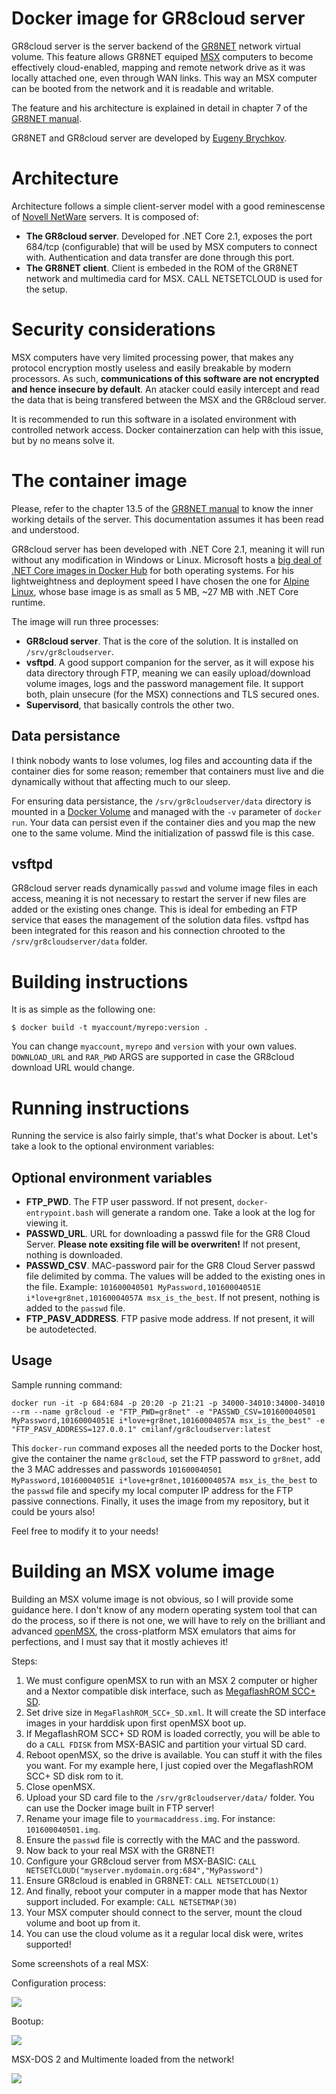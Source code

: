 # Docker image for GR8cloud server
GR8cloud server is the server backend of the [GR8NET](https://www.msx.org/wiki/GR8NET) network virtual volume. This feature allows GR8NET equiped [MSX](https://en.wikipedia.org/wiki/MSX) computers to become effectively cloud-enabled, mapping and remote network drive as it was locally attached one, even through WAN links. This way an MSX computer can be booted from the network and it is readable and writable.

The feature and his architecture is explained in detail in chapter 7 of the [GR8NET manual](http://rs.gr8bit.ru/Documentation/GR8NET-manual.pdf).

GR8NET and GR8cloud server are developed by [Eugeny Brychkov](http://www.gr8bit.ru/).

# Architecture
Architecture follows a simple client-server model with a good reminescense of [Novell NetWare](https://en.wikipedia.org/wiki/NetWare) servers. It is composed of:

  * **The GR8cloud server**. Developed for .NET Core 2.1, exposes the port 684/tcp (configurable) that will be used by MSX computers to connect with. Authentication and data transfer are done through this port.
  * **The GR8NET client**. Client is embeded in the ROM of the GR8NET network and multimedia card for MSX. CALL NETSETCLOUD is used for the setup.

# Security considerations
MSX computers have very limited processing power, that makes any protocol encryption mostly useless and easily breakable by modern processors. As such, **communications of this software are not encrypted and hence insecure by default**. An atacker could easily intercept and read the data that is being transfered between the MSX and the GR8cloud server.

It is recommended to run this software in a isolated environment with controlled network access. Docker containerzation can help with this issue, but by no means solve it.

# The container image
Please, refer to the chapter 13.5 of the [GR8NET manual](http://rs.gr8bit.ru/Documentation/GR8NET-manual.pdf) to know the inner working details of the server. This documentation assumes it has been read and understood.

GR8cloud server has been developed with .NET Core 2.1, meaning it will run without any modification in Windows or Linux. Microsoft hosts a [big deal of .NET Core images in Docker Hub](https://hub.docker.com/r/microsoft/dotnet/) for both operating systems. For his lightweightness and deployment speed I have chosen the one for [Alpine Linux](https://alpinelinux.org/), whose base image is as small as 5 MB, ~27 MB with .NET Core runtime.

The image will run three processes:
  * **GR8cloud server**. That is the core of the solution. It is installed on `/srv/gr8cloudserver`.
  * **vsftpd**. A good support companion for the server, as it will expose his data directory through FTP, meaning we can easily upload/download volume images, logs and the password management file. It support both, plain unsecure (for the MSX) connections and TLS secured ones.
  * **Supervisord**, that basically controls the other two.

## Data persistance
I think nobody wants to lose volumes, log files and accounting data if the container dies for some reason; remember that containers must live and die dynamically without that affecting much to our sleep.

For ensuring data persistance, the `/srv/gr8cloudserver/data` directory is mounted in a [Docker Volume](https://docs.docker.com/storage/volumes/) and managed with the `-v` parameter of `docker run`. Your data can persist even if the container dies and you map the new one to the same volume. Mind the initialization of passwd file is this case.

## vsftpd
GR8cloud server reads dynamically `passwd` and volume image files in each access, meaning it is not necessary to restart the server if new files are added or the existing ones change. This is ideal for embeding an FTP service that eases the management of the solution data files. vsftpd has been integrated for this reason and his connection chrooted to the `/srv/gr8cloudserver/data` folder.

# Building instructions
It is as simple as the following one:
```
$ docker build -t myaccount/myrepo:version .
```
You can change `myaccount`, `myrepo` and `version` with your own values. `DOWNLOAD_URL` and `RAR_PWD` ARGS are supported in case the GR8cloud download URL would change.

# Running instructions
Running the service is also fairly simple, that's what Docker is about. Let's take a look to the optional environment variables:

## Optional environment variables
  * **FTP_PWD**. The FTP user password. If not present, `docker-entrypoint.bash` will generate a random one. Take a look at the log for viewing it.
  * **PASSWD_URL**. URL for downloading a passwd file for the GR8 Cloud Server. **Please note exsiting file will be overwriten!** If not present, nothing is downloaded.
  * **PASSWD_CSV**. MAC-password pair for the GR8 Cloud Server passwd file delimited by comma. The values will be added to the existing ones in the file. Example: `101600040501 MyPassword,10160004051E i*love+gr8net,10160004057A msx_is_the_best`. If not present, nothing is added to the `passwd` file.
  * **FTP_PASV_ADDRESS**. FTP pasive mode address. If not present, it will be autodetected.

## Usage
Sample running command:
```
docker run -it -p 684:684 -p 20:20 -p 21:21 -p 34000-34010:34000-34010 --rm --name gr8cloud -e "FTP_PWD=gr8net" -e "PASSWD_CSV=101600040501 MyPassword,10160004051E i*love+gr8net,10160004057A msx_is_the_best" -e "FTP_PASV_ADDRESS=127.0.0.1" cmilanf/gr8cloudserver:latest
```
This `docker-run` command exposes all the needed ports to the Docker host, give the container the name `gr8cloud`, set the FTP password to `gr8net`, add the 3 MAC addresses and passwords `101600040501 MyPassword,10160004051E i*love+gr8net,10160004057A msx_is_the_best` to the `passwd` file and specify my local computer IP address for the FTP passive connections. Finally, it uses the image from my repository, but it could be yours also!

Feel free to modify it to your needs!

# Building an MSX volume image
Building an MSX volume image is not obvious, so I will provide some guidance here. I don't know of any modern operating system tool that can do the process, so if there is not one, we will have to rely on the brilliant and advanced [openMSX](https://openmsx.org/), the cross-platform MSX emulators that aims for perfections, and I must say that it mostly achieves it!

Steps:

  1. We must configure openMSX to run with an MSX 2 computer or higher and a Nextor compatible disk interface, such as [MegaflashROM SCC+ SD](https://openmsx.org/manual/user.html#sd).
  2. Set drive size in `MegaFlashROM_SCC+_SD.xml`. It will create the SD interface images in your harddisk upon first openMSX boot up.
  3. If MegaflashROM SCC+ SD ROM is loaded correctly, you will be able to do a `CALL FDISK` from MSX-BASIC and partition your virtual SD card.
  4. Reboot openMSX, so the drive is available. You can stuff it with the files you want. For my example here, I just copied over the MegaflashROM SCC+ SD disk rom to it.
  5. Close openMSX.
  6. Upload your SD card file to the `/srv/gr8cloudserver/data/` folder. You can use the Docker image built in FTP server!
  7. Rename your image file to `yourmacaddress.img`. For instance: `101600040501.img`.
  8. Ensure the `passwd` file is correctly with the MAC and the password.
  9. Now back to your real MSX with the GR8NET!
  10. Configure your GR8cloud server from MSX-BASIC: `CALL NETSETCLOUD("myserver.mydomain.org:684","MyPassword")`
  11. Ensure GR8cloud is enabled in GR8NET: `CALL NETSETCLOUD(1)`
  12. And finally, reboot your computer in a mapper mode that has Nextor support included. For example: `CALL NETSETMAP(30)`
  13. Your MSX computer should connect to the server, mount the cloud volume and boot up from it.
  14. You can use the cloud volume as it a regular local disk were, writes supported!

Some screenshots of a real MSX:

Configuration process:

![](https://github.com/cmilanf/docker-gr8cloudserver/raw/master/screenshots/msx_config.png)

Bootup:

![](https://github.com/cmilanf/docker-gr8cloudserver/raw/master/screenshots/msx_network_bootup.png)

MSX-DOS 2 and Multimente loaded from the network!

![](https://github.com/cmilanf/docker-gr8cloudserver/raw/master/screenshots/msx_network_mm.png)